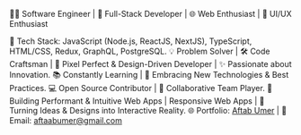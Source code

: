 👨‍💻 Software Engineer | 🚀 Full-Stack Developer | 🌐 Web Enthusiast | 💼 UI/UX Enthusiast

🔧 Tech Stack: JavaScript (Node.js, ReactJS, NextJS), TypeScript, HTML/CSS, Redux, GraphQL, PostgreSQL.
💡 Problem Solver | 🛠️ Code Craftsman | 🎨 Pixel Perfect & Design-Driven Developer | ✨ Passionate about Innovation.
📚 Constantly Learning | 🌱 Embracing New Technologies & Best Practices.
💻 Open Source Contributor | 🤝 Collaborative Team Player.
🌟 Building Performant & Intuitive Web Apps | Responsive Web Apps | 🚀 Turning Ideas & Designs into Interactive Reality.
🌐 Portfolio: [Aftab Umer](https://developer-portfolio-aftabumer.vercel.app) | 📧 Email: aftaabumer@gmail.com

